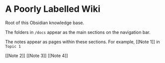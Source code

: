 # A Poorly Labelled Wiki

Root of this Obsidian knowledge base.


The folders in `/docs` appear as the main sections on the navigation bar.

The notes appear as pages within these sections. For example, [[Note 1]] in `Topic 1`


[[Note 2]]
[[Note 3]]
[[Note 4]]

